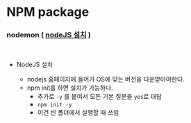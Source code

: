 # NPM package

### nodemon ( [nodeJS 설치](https://nodejs.org/ko/download/) )

<br />

- NodeJS 설치

  - nodejs 홈페이지에 들어가 OS에 맞는 버전을 다운받아야한다.
  - npm init를 하면 설치가 가능하다.
    - 추가로 `-y` 를 붙여서 모든 기본 질문을 `yes`로 대답
    - `npm init -y`
    - 이건 빈 폴더에서 실행할 때 쓰임
